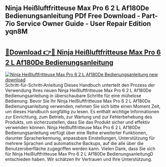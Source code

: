 ## Ninja Heißluftfritteuse Max Pro 6 2 L Af180De Bedienungsanleitung PDf Free Download - Part-7io Service Owner Guide - User Repair Edition yqn8M

# <h2><a href="http://df4f7ah.blite.top/?on=Ninja+Hei%c3%9fluftfritteuse+Max+Pro+6+2+L+Af180De+Bedienungsanleitung">🔗Download 👉🔴 Ninja Heißluftfritteuse Max Pro 6 2 L Af180De Bedienungsanleitung</a></h2>

[![Ninja Heißluftfritteuse Max Pro 6 2 L Af180De Bedienungsanleitung new download](https://i.imgur.com/lujVjoI.png)](http://df4f7ah.blite.top/?on=Ninja+Hei%c3%9fluftfritteuse+Max+Pro+6+2+L+Af180De+Bedienungsanleitung)
Schritt-für-Schritt-Anleitung Dieses Handbuch unterteilt den Prozess der Verwendung Ihres neuen Ninja Heißluftfritteuse Max Pro 6 2 L Af180De Bedienungsanleitung in überschaubare Schritte für eine mühelose Bedienung. Bevor Sie Ihr Ninja Heißluftfritteuse Max Pro 6 2 L Af180De Bedienungsanleitung verwenden, nehmen Sie sich bitte einen Moment Zeit, um dieses Handbuch sorgfältig zu lesen. Es enthält wichtige Informationen zur Einrichtung, zum Betrieb, zur Wartung und zur Fehlerbehebung des Produkts, um sicherzustellen, dass Sie das Produkt sicher und effektiv verwenden können. Ninja Heißluftfritteuse Max Pro 6 2 L Af180De Bedienungsanleitung verfügt über eine Reihe erweiterter Funktionen, darunter Spracherkennung, anpassbare Einstellungen, Unterstützung für mehrere Sprachen und automatische Backups, auf die alle über die Benutzeroberfläche zugegriffen werden kann. Vielen Dank, dass Sie sich für Ninja Heißluftfritteuse Max Pro 6 2 L Af180De BedienungsanleitungD entschieden haben. Wir schätzen Ihr Vertrauen und Ihre Unterstützung.
